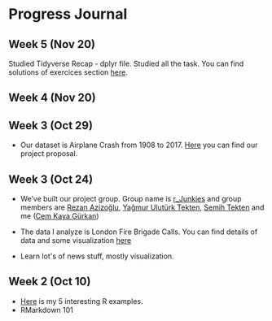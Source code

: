 # Progress Journal

## Week 5 (Nov 20)

Studied Tidyverse Recap - dplyr file. Studied all the task. You can find solutions of exercices section [here](files/tidy_recap.html). 

## Week 4 (Nov 20)


## Week 3 (Oct 29)

+ Our dataset is Airplane Crash from 1908 to 2017. [Here](https://mef-bda503.github.io/gpj-rjunkies/files/AviationCrashProposal.html) you can find our project proposal.  

## Week 3 (Oct 24)

+ We’ve built our project group. Group name is [r_Junkies](https://mef-bda503.github.io/gpj-rjunkies) and group members are [Rezan Azizoğlu](https://mef-bda503.github.io/pj-rezan/), [Yağmur Ulutürk Tekten](https://mef-bda503.github.io/pj-uluturktekteny/), [Semih Tekten](https://mef-bda503.github.io/pj-tektens/) and me ([Cem Kaya Gürkan](https://mef-bda503.github.io/pj-gurkanc/))

+ The data I analyze is London Fire Brigade Calls. You can find details of data and some visualization [here](files/homework02.html)

+ Learn lot's of news stuff, mostly visualization.

## Week 2 (Oct 10)

+ [Here](files/interesting_articles.html) is my 5 interesting R examples. 
+ RMarkdown 101
